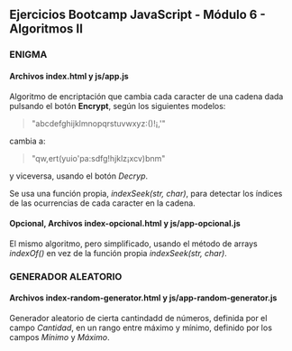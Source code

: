 ## Ejercicios Bootcamp JavaScript - Módulo 6 - Algoritmos II

### ENIGMA

  #### **Archivos index.html y js/app.js**
Algoritmo de encriptación que cambia cada caracter de una cadena dada pulsando el botón **Encrypt**, según los siguientes modelos:
  >"abcdefghijklmnopqrstuvwxyz:()!¡,'"
  
cambia a:

  >"qw,ert(yuio'pa:sdfg!hjklz¡xcv)bnm"
  
y viceversa, usando el botón *Decryp*.

Se usa una función propia, *indexSeek(str, char)*, para detectar los índices de las ocurrencias de cada caracter en la cadena.

  #### Opcional, **Archivos index-opcional.html y js/app-opcional.js**

El mismo algoritmo, pero simplificado, usando el método de arrays *indexOf()* en vez de la función propia *indexSeek(str, char)*.


### GENERADOR ALEATORIO

  #### Archivos **index-random-generator.html** y **js/app-random-generator.js**

Generador aleatorio de cierta cantindadd de números, definida por el campo *Cantidad*, en un rango entre máximo y mínimo, definido por los campos *Mínimo* y *Máximo*.

